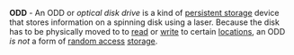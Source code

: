 **ODD** - An ODD or *optical disk drive* is a kind of [persistent storage](/docs/Definitions/Persistent%20Storage) device that stores information on a spinning disk using a laser. Because the disk has to be physically moved to to [read](docs/Definitions/Read.md) or [write](docs/Definitions/Write.md) to certain [locations](docs/Definitions/Memory%20Address.md), an ODD *is not* a form of [random access](docs/Definitions/Random%20Access.md) [storage](docs/Definitions/Memory.md).
